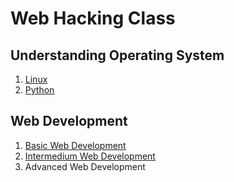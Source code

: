# Web Hacking Class

## Understanding Operating System

1. [Linux](https://github.com/SEUNGHO-Y00/Web-Hacking-Class/blob/main/LinuxStudy.md)
2. [Python](https://github.com/SEUNGHO-Y00/Web-Hacking-Class/blob/main/PythonStudy.md)

## Web Development

1. [Basic Web Development](https://github.com/SEUNGHO-Y00/Web-Hacking-Class/blob/main/Basic%20Web%20Development.md)
2. [Intermedium Web Development](https://github.com/SEUNGHO-Y00/Web-Hacking-Class/blob/main/Intermedium%20Web%20Development.md)
3. Advanced Web Development
